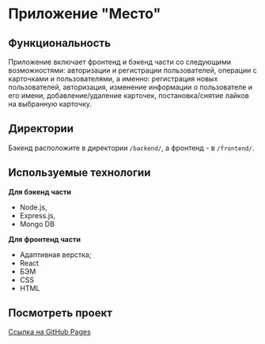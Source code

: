 # Приложение "Место"

## Функциональность
Приложение включает фронтенд и бэкенд части со следующими возможностями: авторизации и регистрации пользователей, операции с карточками и пользователями, а именно: регистрация новых пользователей, авторизация, изменение информации о пользователе и его имени, добавление/удаление карточек, постановка/снятие лайков на выбранную карточку.

## Директории
Бэкенд расположите в директории `/backend/`, а фронтенд - в `/frontend/`.

## Используемые технологии
**Для бэкенд части**
* Node.js,
* Express.js,
* Mongo DB

**Для фронтенд части**
* Адаптивная верстка;
* React
* БЭМ 
* CSS
* HTML

## Посмотреть проект
[Ссылка на GitHub Pages](https://tdariaa.github.io/react-mesto-auth/)
